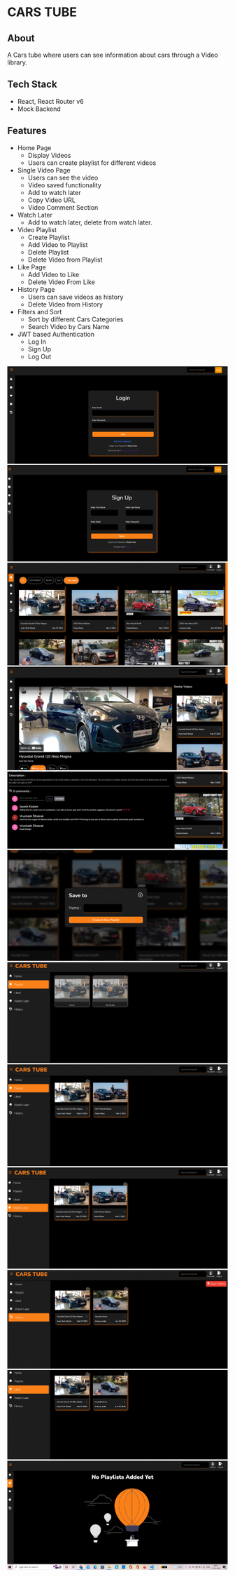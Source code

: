 # CARS TUBE
## About
A Cars tube where users can see information about cars through a Video library.
## Tech Stack
- React, React Router v6
- Mock Backend
## Features
- Home Page
    - Display Videos
    - Users can create playlist for different videos 
- Single Video Page
    - Users can see the video
    - Video saved functionality
    - Add to watch later
    - Copy Video URL
    - Video Comment Section
- Watch Later
    - Add to watch later, delete from watch later.
- Video Playlist 
    - Create Playlist
    - Add Video to Playlist
    - Delete Playlist
    - Delete Video from Playlist
- Like Page 
    - Add Video to Like 
    - Delete Video From Like
- History Page
    - Users can save videos as history
    - Delete Video from History
-  Filters and Sort
    - Sort by different Cars Categories
    - Search Video by Cars Name
- JWT based Authentication
    - Log In
    - Sign Up
    - Log Out

![Screenshot (73)](./src/assets/redme-assets/login.GIF)
![Screenshot (73)](./src/assets/redme-assets/signup.GIF)
![Screenshot (73)](./src/assets/redme-assets/Home-Module-1.GIF)
![Screenshot (73)](./src/assets/redme-assets/Home-Module-2.GIF)
![Screenshot (73)](./src/assets/redme-assets/Home-Modeule-3.GIF)
![Screenshot (73)](./src/assets/redme-assets/playlist-modal.GIF)
![Screenshot (73)](./src/assets/redme-assets/playlist-module-1.GIF)
![Screenshot (73)](./src/assets/redme-assets/playlist-module-2.GIF)
![Screenshot (73)](./src/assets/redme-assets/wtach-later-module.GIF)
![Screenshot (73)](./src/assets/redme-assets/History-Module.GIF)
![Screenshot (73)](./src/assets/redme-assets/Like-Module.GIF)
![Screenshot (73)](./src/assets/redme-assets/empty-container.GIF)